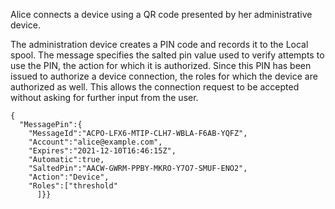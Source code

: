 
Alice connects a device using a QR code presented by her administrative device.

The administration device creates a PIN code and records it to the Local spool. The
message specifies the salted pin value used to verify attempts to use the PIN, the
action for which it is authorized. Since this PIN has been issued to authorize a device
connection, the roles for which the device are authorized as well. This allows the 
connection request to be accepted without asking for further input from the user.

~~~~
{
  "MessagePin":{
    "MessageId":"ACPO-LFX6-MTIP-CLH7-WBLA-F6AB-YQFZ",
    "Account":"alice@example.com",
    "Expires":"2021-12-10T16:46:15Z",
    "Automatic":true,
    "SaltedPin":"AACW-GWRM-PPBY-MKRO-Y7O7-SMUF-ENO2",
    "Action":"Device",
    "Roles":["threshold"
      ]}}
~~~~

